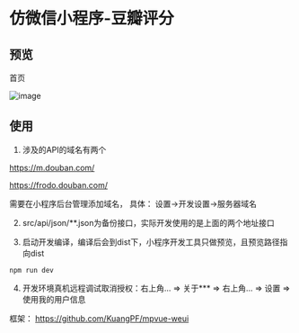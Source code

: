 # 仿微信小程序-豆瓣评分

## 预览

首页

![image](https://note.youdao.com/favicon.ico)

## 使用

1. 涉及的API的域名有两个

https://m.douban.com/

https://frodo.douban.com/

需要在小程序后台管理添加域名， 具体： 设置->开发设置->服务器域名

2. src/api/json/**.json为备份接口，实际开发使用的是上面的两个地址接口

3. 启动开发编译，编译后会到dist下，小程序开发工具只做预览，且预览路径指向dist

```
npm run dev
```
4. 开发环境真机远程调试取消授权：右上角... => 关于*** => 右上角... => 设置 => 使用我的用户信息

框架： https://github.com/KuangPF/mpvue-weui

